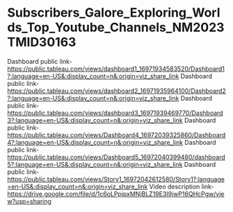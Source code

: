 # Subscribers_Galore_Exploring_Worlds_Top_Youtube_Channels_NM2023TMID30163

Dashboard public link-https://public.tableau.com/views/dashboard1_16971934583520/Dashboard1?:language=en-US&:display_count=n&:origin=viz_share_link
Dashboard public link-https://public.tableau.com/views/dashboard2_16971935964100/Dashboard2?:language=en-US&:display_count=n&:origin=viz_share_link
Dashboard public link-https://public.tableau.com/views/dashboard3_16971939469770/Dashboard3?:language=en-US&:display_count=n&:origin=viz_share_link
Dashboard public link-https://public.tableau.com/views/Dashboard4_16972039325860/Dashboard4?:language=en-US&:display_count=n&:origin=viz_share_link
Dashboard public link-https://public.tableau.com/views/Dashboard5_16972040399480/dashboard5?:language=en-US&:display_count=n&:origin=viz_share_link
Dashboard public link-https://public.tableau.com/views/Story1_16972042612580/Story1?:language=en-US&:display_count=n&:origin=viz_share_link
Video description link-https://drive.google.com/file/d/1c6oLPpjpxMNjBLZ19E3I9jwP16QHcPgw/view?usp=sharing
